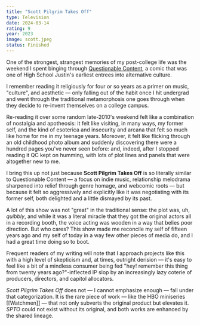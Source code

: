 ```yaml
---
title: "Scott Pilgrim Takes Off"
type: Television
date: 2024-03-14
rating: 9
year: 2023
image: scott.jpeg
status: Finished
---
```


One of the strongest, strangest memories of my post-college life was the weekend I spent binging through [Questionable Content](https://en.wikipedia.org/wiki/Questionable_Content), a comic that was one of High School Justin's earliest entrees into alternative culture.

I remember reading it religiously for four or so years as a primer on music, "culture", and aesthetic — only falling out of the habit once I hit undergrad and went through the traditional metamorphosis one goes through when they decide to re-invent themselves on a college campus.

Re-reading it over some random late-2010's weekend felt like a combination of nostalgia and apotheosis: it felt like visiting, in many ways, my former self, and the kind of esoterica and insecurity and arcana that felt so much like home for me in my teenage years. Moreover, it felt like flicking through an old childhood photo album and suddenly discovering there were a hundred pages you've never seen before: and, indeed, after I stopped reading it QC kept on humming, with lots of plot lines and panels that were altogether new to me.

I bring this up not just because **Scott Pilgrim Takes Off** is so literally similar to Questionable Content — a focus on indie music, relationship melodrama sharpened into relief through genre homage, and webcomic roots — but because it felt so aggressively and explicitly like it was negotiating with its former self, both delighted and a little dismayed by its past.

A lot of this show was not "great" in the traditional sense: the plot was, uh, _quibbly_, and while it was a literal miracle that they got the original actors all in a recording booth, the voice acting was wooden in a way that belies poor direction. But who cares? This show made me reconcile my self of fifteen years ago and my self of today in a way few other pieces of media do, and I had a great time doing so to boot.

Frequent readers of my writing will note that I approach projects like this with a high level of skepticism and, at times, outright derision — it's easy to feel like a bit of a mindless consumer being fed "hey! remember this thing from twenty years ago?"-inflected IP slop by an increasingly lazy coterie of producers, directors, and capitol allocators.

_Scott Pilgrim Takes Off_ does not — I cannot emphasize enough — fall under that categorization. It is the rare piece of work — like the HBO miniseries [[Watchmen]] — that not only subverts the original product but elevates it. _SPTO_ could not exist without its original, and both works are enhanced by the shared lineage.

